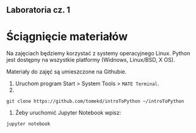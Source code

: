 ## Laboratoria cz. 1

# Ściągnięcie materiałów
Na zajęciach będziemy korzystać z systemy operacyjnego Linux. Python jest
dostępny na wszystkie platformy (Widnows, Linux/BSD, X OS).

Materiały do zajęć są umieszczone na Githubie.
1. Uruchom program Start > System Tools > ``MATE Terminal``.
1.
```
git clone https://github.com/tomekd/introToPython ~/introToPython
```
1. Żeby uruchomić Jupyter Notebook wpisz:
```
jupyter notebook
```

